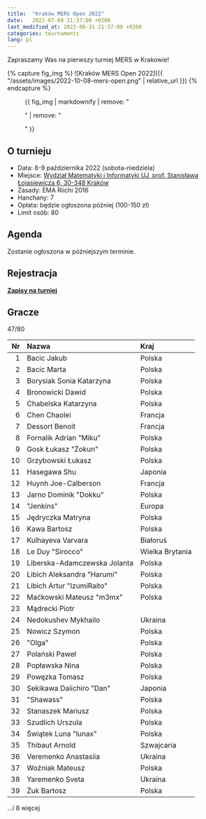 ```yaml
---
title:  "Kraków MERS Open 2022"
date:   2022-07-09 21:37:00 +0200
last_modified_at: 2022-08-31 21:37:00 +0200
categories: tournaments
lang: pl
---
```


Zapraszamy Was na pierwszy turniej MERS w Krakowie!

{% capture fig_img %}
![Kraków MERS Open 2022]({{ "/assets/images/2022-10-08-mers-open.png" | relative_url }})
{% endcapture %}

<figure>
  {{ fig_img | markdownify | remove: "<p>" | remove: "</p>" }}
</figure>

## O turnieju

* Data: 8-9 października 2022 (sobota-niedziela)
* Miejsce: [Wydział Matematyki i Informatyki UJ, prof. Stanisława Łojasiewicza 6, 30-348 Kraków](https://goo.gl/maps/izBiryMK8gM9GpQd6)
* Zasady: EMA Riichi 2016
* Hanchany: 7
* Opłata: będzie ogłoszona później (100-150 zł)
* Limit osób: 80

## Agenda

Zostanie ogłoszona w późniejszym terminie.

## Rejestracja

**[Zapisy na turniej](https://forms.gle/n25tH2yqy7i7nW7DA)**

## Gracze

<div class="progress" style="margin-bottom: 0.5em">
	<div
		class="progress-bar progress-bar-striped"
		role="progressbar"
		style="width: calc(100%*47/80);"
		aria-valuenow="47"
		aria-valuemin="0"
		aria-valuemax="80">
		47/80
	</div>
</div>

<center id="biggus-tablus" markdown="block">

| Nr | Nazwa                        | Kraj            |
|---:|:-----------------------------|:----------------|
|  1 | Bacic Jakub                  | Polska          |
|  2 | Bacic Marta                  | Polska          |
|  3 | Borysiak Sonia Katarzyna     | Polska          |
|  4 | Bronowicki Dawid             | Polska          |
|  5 | Chabelska Katarzyna          | Polska          |
|  6 | Chen Chaolei                 | Francja         |
|  7 | Dessort Benoit               | Francja         |
|  8 | Fornalik Adrian "Miku"       | Polska          |
|  9 | Gosk Łukasz "Żokun"          | Polska          |
| 10 | Grzybowski Łukasz            | Polska          |
| 11 | Hasegawa Shu                 | Japonia         |
| 12 | Huynh Joe-Calberson          | Francja         |
| 13 | Jarno Dominik "Dokku"        | Polska          |
| 14 | "Jenkins"                    | Europa          |
| 15 | Jędryczka Matryna            | Polska          |
| 16 | Kawa Bartosz                 | Polska          |
| 17 | Kulhayeva Varvara            | Białoruś        |
| 18 | Le Duy "Sirocco"             | Wielka Brytania |
| 19 | Liberska-Adamczewska Jolanta | Polska          |
| 20 | Libich Aleksandra "Harumi"   | Polska          |
| 21 | Libich Artur "IzumiRaito"    | Polska          |
| 22 | Maćkowski Mateusz "m3mx"     | Polska          |
| 23 | Mądrecki Piotr               |                 |
| 24 | Nedokushev Mykhailo          | Ukraina         |
| 25 | Nowicz Szymon                | Polska          |
| 26 | "Olga"                       | Polska          |
| 27 | Polański Paweł               | Polska          |
| 28 | Popławska Nina               | Polska          |
| 29 | Powęzka Tomasz               | Polska          |
| 30 | Sekikawa Daiichiro "Dan"     | Japonia         |
| 31 | "Shawass"                    | Polska          |
| 32 | Stanaszek Mariusz            | Polska          |
| 33 | Szudlich Urszula             | Polska          |
| 34 | Świątek Luna "lunax"         | Polska          |
| 35 | Thibaut Arnold               | Szwajcaria      |
| 36 | Veremenko Anastasiia         | Ukraina         |
| 37 | Woźniak Mateusz              | Polska          |
| 38 | Yaremenko Sveta              | Ukraina         |
| 39 | Żuk Bartosz                  | Polska          |

</center>

...i 8 więcej
